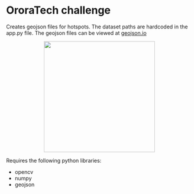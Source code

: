 # OroraTech challenge

Creates geojson files for hotspots. The dataset paths are hardcoded in the app.py file.
The geojson files can be viewed at [geojson.io](https://geojson.io)

<p align="center"><img src="https://i.imgur.com/6xypuYd.png" width="300"></p>

Requires the following python libraries:

- opencv
- numpy
- geojson
